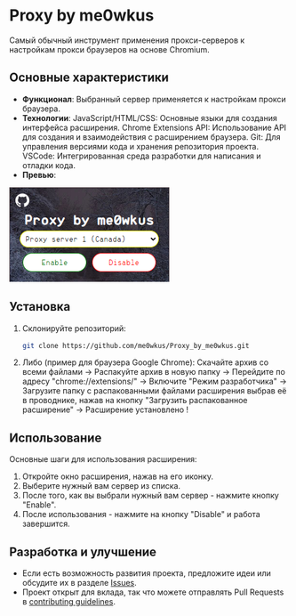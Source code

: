 # Proxy by me0wkus

Самый обычный инструмент применения прокси-серверов к настройкам прокси браузеров на основе Chromium.

## Основные характеристики

- **Функционал**: Выбранный сервер применяется к настройкам прокси браузера.
- **Технологии**: JavaScript/HTML/CSS: Основные языки для создания интерфейса расширения.
Chrome Extensions API: Использование API для создания и взаимодействия с расширением браузера.
Git: Для управления версиями кода и хранения репозитория проекта.
VSCode: Интегрированная среда разработки для написания и отладки кода.
- **Превью**:
  
![Превью](https://github.com/me0wkus/Proxy_by_me0wkus/blob/main/img/preview.png)

## Установка

1. Склонируйте репозиторий: 
    ```sh
    git clone https://github.com/me0wkus/Proxy_by_me0wkus.git
    ```
2. Либо (пример для браузера Google Chrome): Скачайте архив со всеми файлами → Распакуйте архив в новую папку → Перейдите по адресу "chrome://extensions/" → Включите "Режим разработчика" → Загрузите папку с распакованными файлами расширения выбрав её в проводнике, нажав на кнопку "Загрузить распакованное расширение" → Расширение установлено !

## Использование

Основные шаги для использования расширения:

1. Откройте окно расширения, нажав на его иконку.
2. Выберите нужный вам сервер из списка.
3. После того, как вы выбрали нужный вам сервер - нажмите кнопку "Enable".
4. После использования - нажмите на кнопку "Disable" и работа завершится.

## Разработка и улучшение

- Если есть возможность развития проекта, предложите идеи или обсудите их в разделе [Issues](https://github.com/me0wkus/Proxy_by_me0wkus/issues).
- Проект открыт для вклада, так что можете отправлять Pull Requests в [contributing guidelines](https://github.com/me0wkus/Proxy_by_me0wkus/pulls).
